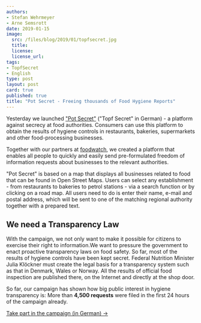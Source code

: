 ```yaml
---
authors: 
- Stefan Wehrmeyer
- Arne Semsrott
date: 2019-01-15
image:
  src: /files/blog/2019/01/topfsecret.jpg
  title: 
  license:
  license_url:
tags:
- TopfSecret
- English
type: post
layout: post
card: true
published: true
title: "Pot Secret - Freeing thousands of Food Hygiene Reports"
---
```


Yesterday we launched ["Pot Secret"](https://fragdenstaat.de/kampagnen/lebensmittelkontrolle/) ("Topf Secret" in German) - a platform against secrecy at food authorities. Consumers can use this platform to obtain the results of hygiene controls in restaurants, bakeries, supermarkets and other food-processing businesses.

Together with our partners at [foodwatch](https://foodwatch.org/), we created a platform that enables all people to quickly and easily send pre-formulated freedom of information requests about businesses to the relevant authorities.

"Pot Secret" is based on a map that displays all businesses related to food that can be found in Open Street Maps. Users can select any establishment - from restaurants to bakeries to petrol stations - via a search function or by clicking on a road map. All users need to do is enter their name, e-mail and postal address, which will be sent to one of the matching regional authority together with a prepared text.

## We need a Transparency Law

With the campaign, we not only want to make it possible for citizens to exercise their right to information.We want to pressure the government to enact proactive transparency laws on food safety. So far, most of the results of hygiene controls have been kept secret. Federal Nutrition Minister Julia Klöckner must create the legal basis for a transparency system such as that in Denmark, Wales or Norway. All the results of official food inspection are published there, on the Internet and directly at the shop door.

So far, our campaign has shown how big public interest in hygiene transparency is: More than **4,500 requests** were filed in the first 24 hours of the campaign already.

[Take part in the campaign (in German) →](https://fragdenstaat.de/kampagnen/lebensmittelkontrolle/)
